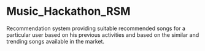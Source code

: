 # Music_Hackathon_RSM
Recommendation system providing suitable recommended songs for a particular user based on his previous activities and based on the similar and trending songs available in the market.
